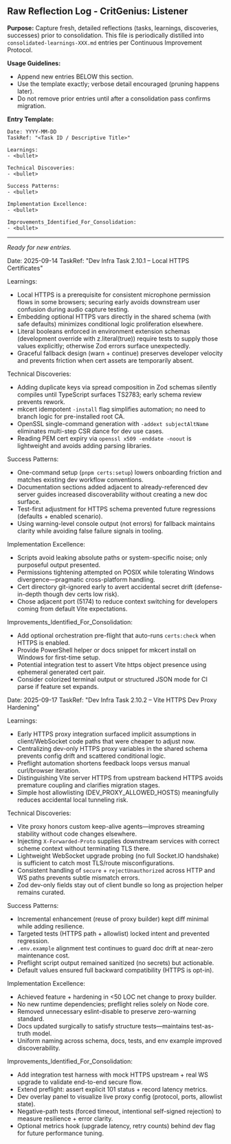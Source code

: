 ## Raw Reflection Log - CritGenius: Listener

**Purpose:** Capture fresh, detailed reflections (tasks, learnings, discoveries, successes) prior to consolidation. This file is periodically distilled into `consolidated-learnings-XXX.md` entries per Continuous Improvement Protocol.

**Usage Guidelines:**
- Append new entries BELOW this section.
- Use the template exactly; verbose detail encouraged (pruning happens later).
- Do not remove prior entries until after a consolidation pass confirms migration.

**Entry Template:**
```
Date: YYYY-MM-DD
TaskRef: "<Task ID / Descriptive Title>"

Learnings:
- <bullet>

Technical Discoveries:
- <bullet>

Success Patterns:
- <bullet>

Implementation Excellence:
- <bullet>

Improvements_Identified_For_Consolidation:
- <bullet>
```

---

*Ready for new entries.*


Date: 2025-09-14
TaskRef: "Dev Infra Task 2.10.1 – Local HTTPS Certificates"

Learnings:
- Local HTTPS is a prerequisite for consistent microphone permission flows in some browsers; securing early avoids downstream user confusion during audio capture testing.
- Embedding optional HTTPS vars directly in the shared schema (with safe defaults) minimizes conditional logic proliferation elsewhere.
- Literal booleans enforced in environment extension schemas (development override with z.literal(true)) require tests to supply those values explicitly; otherwise Zod errors surface unexpectedly.
- Graceful fallback design (warn + continue) preserves developer velocity and prevents friction when cert assets are temporarily absent.

Technical Discoveries:
- Adding duplicate keys via spread composition in Zod schemas silently compiles until TypeScript surfaces TS2783; early schema review prevents rework.
- mkcert idempotent `-install` flag simplifies automation; no need to branch logic for pre-installed root CA.
- OpenSSL single-command generation with `-addext subjectAltName` eliminates multi-step CSR dance for dev use cases.
- Reading PEM cert expiry via `openssl x509 -enddate -noout` is lightweight and avoids adding parsing libraries.

Success Patterns:
- One-command setup (`pnpm certs:setup`) lowers onboarding friction and matches existing dev workflow conventions.
- Documentation sections added adjacent to already-referenced dev server guides increased discoverability without creating a new doc surface.
- Test-first adjustment for HTTPS schema prevented future regressions (defaults + enabled scenario).
- Using warning-level console output (not errors) for fallback maintains clarity while avoiding false failure signals in tooling.

Implementation Excellence:
- Scripts avoid leaking absolute paths or system-specific noise; only purposeful output presented.
- Permissions tightening attempted on POSIX while tolerating Windows divergence—pragmatic cross-platform handling.
- Cert directory git-ignored early to avert accidental secret drift (defense-in-depth though dev certs low risk).
- Chose adjacent port (5174) to reduce context switching for developers coming from default Vite expectations.

Improvements_Identified_For_Consolidation:
- Add optional orchestration pre-flight that auto-runs `certs:check` when HTTPS is enabled.
- Provide PowerShell helper or docs snippet for mkcert install on Windows for first-time setup.
- Potential integration test to assert Vite https object presence using ephemeral generated cert pair.
- Consider colorized terminal output or structured JSON mode for CI parse if feature set expands.

Date: 2025-09-17
TaskRef: "Dev Infra Task 2.10.2 – Vite HTTPS Dev Proxy Hardening"

Learnings:
- Early HTTPS proxy integration surfaced implicit assumptions in client/WebSocket code paths that were cheaper to adjust now.
- Centralizing dev-only HTTPS proxy variables in the shared schema prevents config drift and scattered conditional logic.
- Preflight automation shortens feedback loops versus manual curl/browser iteration.
- Distinguishing Vite server HTTPS from upstream backend HTTPS avoids premature coupling and clarifies migration stages.
- Simple host allowlisting (DEV_PROXY_ALLOWED_HOSTS) meaningfully reduces accidental local tunneling risk.

Technical Discoveries:
- Vite proxy honors custom keep-alive agents—improves streaming stability without code changes elsewhere.
- Injecting `X-Forwarded-Proto` supplies downstream services with correct scheme context without terminating TLS there.
- Lightweight WebSocket upgrade probing (no full Socket.IO handshake) is sufficient to catch most TLS/route misconfigurations.
- Consistent handling of `secure` + `rejectUnauthorized` across HTTP and WS paths prevents subtle mismatch errors.
- Zod dev-only fields stay out of client bundle so long as projection helper remains curated.

Success Patterns:
- Incremental enhancement (reuse of proxy builder) kept diff minimal while adding resilience.
- Targeted tests (HTTPS path + allowlist) locked intent and prevented regression.
- `.env.example` alignment test continues to guard doc drift at near-zero maintenance cost.
- Preflight script output remained sanitized (no secrets) but actionable.
- Default values ensured full backward compatibility (HTTPS is opt-in).

Implementation Excellence:
- Achieved feature + hardening in <50 LOC net change to proxy builder.
- No new runtime dependencies; preflight relies solely on Node core.
- Removed unnecessary eslint-disable to preserve zero-warning standard.
- Docs updated surgically to satisfy structure tests—maintains test-as-truth model.
- Uniform naming across schema, docs, tests, and env example improved discoverability.

Improvements_Identified_For_Consolidation:
- Add integration test harness with mock HTTPS upstream + real WS upgrade to validate end-to-end secure flow.
- Extend preflight: assert explicit 101 status + record latency metrics.
- Dev overlay panel to visualize live proxy config (protocol, ports, allowlist state).
- Negative-path tests (forced timeout, intentional self-signed rejection) to measure resilience + error clarity.
- Optional metrics hook (upgrade latency, retry counts) behind dev flag for future performance tuning.


